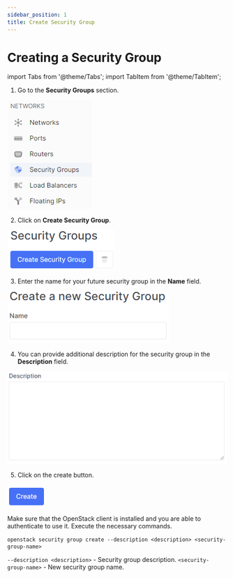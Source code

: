 ```yaml
---
sidebar_position: 1
title: Create Security Group
---
```


# Creating a Security Group

import Tabs from '@theme/Tabs';
import TabItem from '@theme/TabItem';

<Tabs>
<TabItem value="personal-area" label="Personal Area" default>

1. Go to the **Security Groups** section.

![](../img/security-group/17.png)

2. Click on **Create Security Group**.

![](../img/security-group/1.png)

3. Enter the name for your future security group in the **Name** field.

![](../img/security-group/2.png)

4. You can provide additional description for the security group in the **Description** field.

![](../img/security-group/3.png)

5. Click on the create button.

![](../img/security-group/4.png)

</TabItem>
<TabItem value="openstack" label="Openstack CLI">

Make sure that the OpenStack client is installed and you are able to authenticate to use it. Execute the necessary commands.
    
```
openstack security group create --description <description> <security-group-name>
```

`--description <description>` - Security group description.
`<security-group-name>` - New security group name.

</TabItem>
</Tabs>
